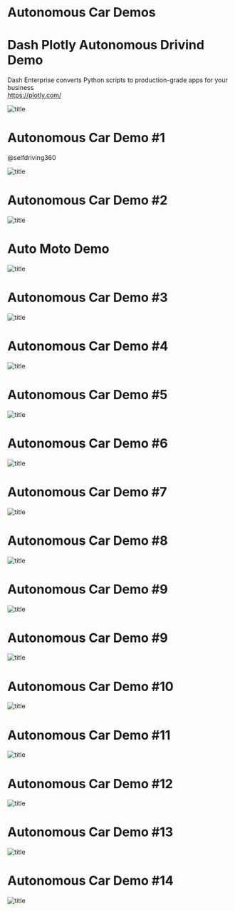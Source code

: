 # Autonomous Car Demos

# Dash Plotly Autonomous Drivind Demo
Dash Enterprise converts Python scripts to production-grade apps for your business <br>
https://plotly.com/

![title](assets/Dash_autonomous.gif)



# Autonomous Car Demo #1<br>
 
@selfdriving360

![title](assets/auto-car2.gif)




# Autonomous Car Demo #2
![title](assets/auto-car-v2.gif)



# Auto  Moto Demo 
![title](assets/auto-moto99.gif)


# Autonomous Car Demo #3
![title](assets/auto-car-v3.gif)



# Autonomous Car Demo #4
![title](assets/auto-car-v4.gif)


# Autonomous Car Demo #5
![title](assets/auto-car-v5.gif)


# Autonomous Car Demo #6
![title](assets/auto-car-v6.gif)



# Autonomous Car Demo #7
![title](assets/auto-car-v7.gif)



# Autonomous Car Demo #8
![title](assets/auto-car-v8.gif)


# Autonomous Car Demo #9
![title](assets/auto-car-v9.gif)



# Autonomous Car Demo #9
![title](assets/auto-car-v9.gif)



# Autonomous Car Demo #10
![title](assets/auto-car-v10.gif)


# Autonomous Car Demo #11
![title](assets/auto-car-v11.gif)


# Autonomous Car Demo #12
![title](assets/auto-car-v12.gif)


# Autonomous Car Demo #13
![title](assets/auto-car-v13.gif)


# Autonomous Car Demo #14
![title](assets/auto-car-v14.gif)
